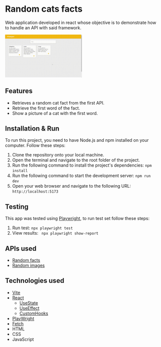 # Random cats facts

Web application developed in react whose objective is to demonstrate how to handle an API with said framework.
<p><img src="https://github.com/JOSEW383/keeper-app/blob/master/public/keeper-app_demo.gif" alt="Demo" width="50%" height="50%" /></p>


## Features

- Retrieves a random cat fact from the first API.
- Retrieve the first word of the fact.
- Show a picture of a cat with the first word.

## Installation & Run

To run this project, you need to have Node.js and npm installed on your computer. Follow these steps:

1. Clone the repository onto your local machine.
2. Open the terminal and navigate to the root folder of the project.
3. Run the following command to install the project's dependencies: `npm install`
4. Run the following command to start the development server: `npm run dev`
5. Open your web browser and navigate to the following URL: `http://localhost:5173`

## Testing

This app was tested using [Playwright](https://playwright.dev/), to run test set follow these steps:

1. Run test: `npx playwright test`
2. View results: ` npx playwright show-report`

## APIs used

- [Random facts](https://catfact.ninja)
- [Random images](https://cataas.com)

## Technologies used

- [Vite](https://vitejs.dev/)
- [React](https://reactjs.org/)
  - [UseState](https://reactjs.org/docs/hooks-state.html)
  - [UseEffect](https://reactjs.org/docs/hooks-effect.html)
  - [CustomHooks](https://reactjs.org/docs/hooks-custom.html)
- [PlayWright](https://playwright.dev/)
- [Fetch](https://developer.mozilla.org/en-US/docs/Web/API/Fetch_API)
- HTML
- CSS
- JavaScript
